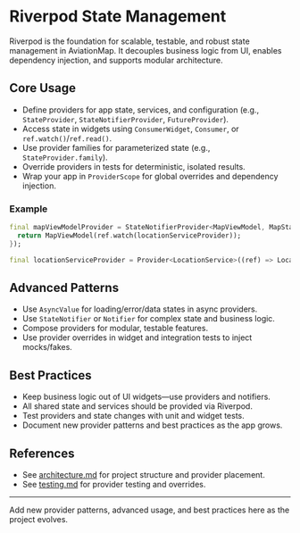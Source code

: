 

# Riverpod State Management

Riverpod is the foundation for scalable, testable, and robust state management in AviationMap. It decouples business logic from UI, enables dependency injection, and supports modular architecture.

## Core Usage
- Define providers for app state, services, and configuration (e.g., `StateProvider`, `StateNotifierProvider`, `FutureProvider`).
- Access state in widgets using `ConsumerWidget`, `Consumer`, or `ref.watch()`/`ref.read()`.
- Use provider families for parameterized state (e.g., `StateProvider.family`).
- Override providers in tests for deterministic, isolated results.
- Wrap your app in `ProviderScope` for global overrides and dependency injection.

### Example
```dart
final mapViewModelProvider = StateNotifierProvider<MapViewModel, MapState>((ref) {
  return MapViewModel(ref.watch(locationServiceProvider));
});

final locationServiceProvider = Provider<LocationService>((ref) => LocationService());
```

## Advanced Patterns
- Use `AsyncValue` for loading/error/data states in async providers.
- Use `StateNotifier` or `Notifier` for complex state and business logic.
- Compose providers for modular, testable features.
- Use provider overrides in widget and integration tests to inject mocks/fakes.

## Best Practices
- Keep business logic out of UI widgets—use providers and notifiers.
- All shared state and services should be provided via Riverpod.
- Test providers and state changes with unit and widget tests.
- Document new provider patterns and best practices as the app grows.

## References
- See [architecture.md](architecture.md) for project structure and provider placement.
- See [testing.md](testing.md) for provider testing and overrides.

---
Add new provider patterns, advanced usage, and best practices here as the project evolves.
